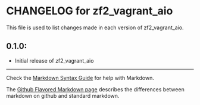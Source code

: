 # CHANGELOG for zf2_vagrant_aio

This file is used to list changes made in each version of zf2_vagrant_aio.

## 0.1.0:

* Initial release of zf2_vagrant_aio

- - - 
Check the [Markdown Syntax Guide](http://daringfireball.net/projects/markdown/syntax) for help with Markdown.

The [Github Flavored Markdown page](http://github.github.com/github-flavored-markdown/) describes the differences between markdown on github and standard markdown.
